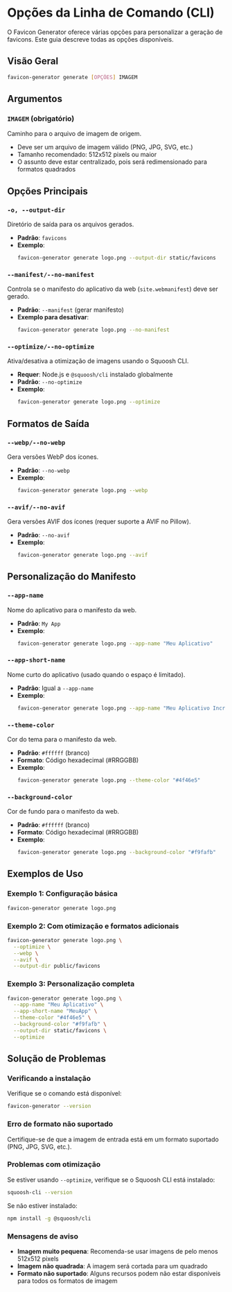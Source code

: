 # Opções da Linha de Comando (CLI)

O Favicon Generator oferece várias opções para personalizar a geração de favicons. Este guia descreve todas as opções disponíveis.

## Visão Geral

```bash
favicon-generator generate [OPÇÕES] IMAGEM
```

## Argumentos

### `IMAGEM` (obrigatório)

Caminho para o arquivo de imagem de origem.

- Deve ser um arquivo de imagem válido (PNG, JPG, SVG, etc.)
- Tamanho recomendado: 512x512 pixels ou maior
- O assunto deve estar centralizado, pois será redimensionado para formatos quadrados

## Opções Principais

### `-o, --output-dir`

Diretório de saída para os arquivos gerados.

- **Padrão**: `favicons`
- **Exemplo**:
  ```bash
  favicon-generator generate logo.png --output-dir static/favicons
  ```

### `--manifest/--no-manifest`

Controla se o manifesto do aplicativo da web (`site.webmanifest`) deve ser gerado.

- **Padrão**: `--manifest` (gerar manifesto)
- **Exemplo para desativar**:
  ```bash
  favicon-generator generate logo.png --no-manifest
  ```

### `--optimize/--no-optimize`

Ativa/desativa a otimização de imagens usando o Squoosh CLI.

- **Requer**: Node.js e `@squoosh/cli` instalado globalmente
- **Padrão**: `--no-optimize`
- **Exemplo**:
  ```bash
  favicon-generator generate logo.png --optimize
  ```

## Formatos de Saída

### `--webp/--no-webp`

Gera versões WebP dos ícones.

- **Padrão**: `--no-webp`
- **Exemplo**:
  ```bash
  favicon-generator generate logo.png --webp
  ```

### `--avif/--no-avif`

Gera versões AVIF dos ícones (requer suporte a AVIF no Pillow).

- **Padrão**: `--no-avif`
- **Exemplo**:
  ```bash
  favicon-generator generate logo.png --avif
  ```

## Personalização do Manifesto

### `--app-name`

Nome do aplicativo para o manifesto da web.

- **Padrão**: `My App`
- **Exemplo**:
  ```bash
  favicon-generator generate logo.png --app-name "Meu Aplicativo"
  ```

### `--app-short-name`

Nome curto do aplicativo (usado quando o espaço é limitado).

- **Padrão**: Igual a `--app-name`
- **Exemplo**:
  ```bash
  favicon-generator generate logo.png --app-name "Meu Aplicativo Incrível" --app-short-name "MeuApp"
  ```

### `--theme-color`

Cor do tema para o manifesto da web.

- **Padrão**: `#ffffff` (branco)
- **Formato**: Código hexadecimal (#RRGGBB)
- **Exemplo**:
  ```bash
  favicon-generator generate logo.png --theme-color "#4f46e5"
  ```

### `--background-color`

Cor de fundo para o manifesto da web.

- **Padrão**: `#ffffff` (branco)
- **Formato**: Código hexadecimal (#RRGGBB)
- **Exemplo**:
  ```bash
  favicon-generator generate logo.png --background-color "#f9fafb"
  ```

## Exemplos de Uso

### Exemplo 1: Configuração básica

```bash
favicon-generator generate logo.png
```

### Exemplo 2: Com otimização e formatos adicionais

```bash
favicon-generator generate logo.png \
  --optimize \
  --webp \
  --avif \
  --output-dir public/favicons
```

### Exemplo 3: Personalização completa

```bash
favicon-generator generate logo.png \
  --app-name "Meu Aplicativo" \
  --app-short-name "MeuApp" \
  --theme-color "#4f46e5" \
  --background-color "#f9fafb" \
  --output-dir static/favicons \
  --optimize
```

## Solução de Problemas

### Verificando a instalação

Verifique se o comando está disponível:

```bash
favicon-generator --version
```

### Erro de formato não suportado

Certifique-se de que a imagem de entrada está em um formato suportado (PNG, JPG, SVG, etc.).

### Problemas com otimização

Se estiver usando `--optimize`, verifique se o Squoosh CLI está instalado:

```bash
squoosh-cli --version
```

Se não estiver instalado:

```bash
npm install -g @squoosh/cli
```

### Mensagens de aviso

- **Imagem muito pequena**: Recomenda-se usar imagens de pelo menos 512x512 pixels
- **Imagem não quadrada**: A imagem será cortada para um quadrado
- **Formato não suportado**: Alguns recursos podem não estar disponíveis para todos os formatos de imagem
